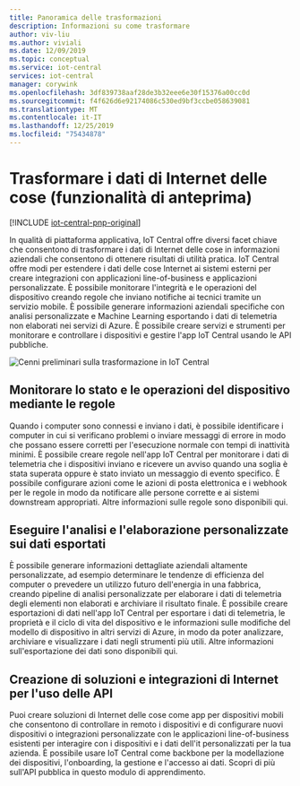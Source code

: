 ```yaml
---
title: Panoramica delle trasformazioni
description: Informazioni su come trasformare
author: viv-liu
ms.author: viviali
ms.date: 12/09/2019
ms.topic: conceptual
ms.service: iot-central
services: iot-central
manager: corywink
ms.openlocfilehash: 3df839738aaf28de3b32eee6e30f15376a00cc0d
ms.sourcegitcommit: f4f626d6e92174086c530ed9bf3ccbe058639081
ms.translationtype: MT
ms.contentlocale: it-IT
ms.lasthandoff: 12/25/2019
ms.locfileid: "75434878"
---
```

# <a name="transform-your-iot-data-preview-features"></a>Trasformare i dati di Internet delle cose (funzionalità di anteprima)

[!INCLUDE [iot-central-pnp-original](../../../includes/iot-central-pnp-original-note.md)]

In qualità di piattaforma applicativa, IoT Central offre diversi facet chiave che consentono di trasformare i dati di Internet delle cose in informazioni aziendali che consentono di ottenere risultati di utilità pratica. IoT Central offre modi per estendere i dati delle cose Internet ai sistemi esterni per creare integrazioni con applicazioni line-of-business e applicazioni personalizzate. È possibile monitorare l'integrità e le operazioni del dispositivo creando regole che inviano notifiche ai tecnici tramite un servizio mobile. È possibile generare informazioni aziendali specifiche con analisi personalizzate e Machine Learning esportando i dati di telemetria non elaborati nei servizi di Azure. È possibile creare servizi e strumenti per monitorare e controllare i dispositivi e gestire l'app IoT Central usando le API pubbliche. 

![Cenni preliminari sulla trasformazione in IoT Central](media/overview-iot-central-transform/transform.png)

## <a name="monitor-device-health-and-operations-using-rules"></a>Monitorare lo stato e le operazioni del dispositivo mediante le regole
Quando i computer sono connessi e inviano i dati, è possibile identificare i computer in cui si verificano problemi o inviare messaggi di errore in modo che possano essere corretti per l'esecuzione normale con tempi di inattività minimi. È possibile creare regole nell'app IoT Central per monitorare i dati di telemetria che i dispositivi inviano e ricevere un avviso quando una soglia è stata superata oppure è stato inviato un messaggio di evento specifico. È possibile configurare azioni come le azioni di posta elettronica e i webhook per le regole in modo da notificare alle persone corrette e ai sistemi downstream appropriati. Altre informazioni sulle regole sono disponibili qui.

## <a name="run-custom-analytics-and-processing-on-your-exported-data"></a>Eseguire l'analisi e l'elaborazione personalizzate sui dati esportati
È possibile generare informazioni dettagliate aziendali altamente personalizzate, ad esempio determinare le tendenze di efficienza del computer o prevedere un utilizzo futuro dell'energia in una fabbrica, creando pipeline di analisi personalizzate per elaborare i dati di telemetria degli elementi non elaborati e archiviare il risultato finale. È possibile creare esportazioni di dati nell'app IoT Central per esportare i dati di telemetria, le proprietà e il ciclo di vita del dispositivo e le informazioni sulle modifiche del modello di dispositivo in altri servizi di Azure, in modo da poter analizzare, archiviare e visualizzare i dati negli strumenti più utili. Altre informazioni sull'esportazione dei dati sono disponibili qui.

## <a name="build-custom-iot-solutions-and-integrations-with-apis"></a>Creazione di soluzioni e integrazioni di Internet per l'uso delle API
Puoi creare soluzioni di Internet delle cose come app per dispositivi mobili che consentono di controllare in remoto i dispositivi e di configurare nuovi dispositivi o integrazioni personalizzate con le applicazioni line-of-business esistenti per interagire con i dispositivi e i dati dell'it personalizzati per la tua azienda. È possibile usare IoT Central come backbone per la modellazione dei dispositivi, l'onboarding, la gestione e l'accesso ai dati. Scopri di più sull'API pubblica in questo modulo di apprendimento.

